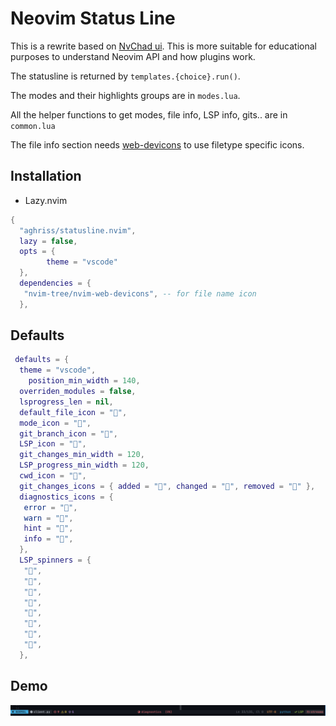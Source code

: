 
# Neovim Status Line

This is a rewrite based on [NvChad ui](https://github.com/NvChad/ui). This is
more suitable for educational purposes to understand Neovim API and how plugins
work.

The statusline is returned by `templates.{choice}.run()`.

The modes and their highlights groups are in `modes.lua`.

All the helper functions to get modes, file info, LSP info, gits.. are
in `common.lua`

The file info section needs [web-devicons](https://github.com/nvim-tree/nvim-web-devicons)
to use filetype specific icons.

## Installation

- Lazy.nvim

```lua
{
  "aghriss/statusline.nvim",
  lazy = false,
  opts = {
        theme = "vscode"
  },
  dependencies = {
   "nvim-tree/nvim-web-devicons", -- for file name icon
  },

```

## Defaults

```lua
 defaults = {
  theme = "vscode",
    position_min_width = 140,
  overriden_modules = false,
  lsprogress_len = nil,
  default_file_icon = "󰈚",
  mode_icon = "",
  git_branch_icon = "",
  LSP_icon = "󰄭",
  git_changes_min_width = 120,
  LSP_progress_min_width = 120,
  cwd_icon = "󰉖",
  git_changes_icons = { added = "", changed = "", removed = "" },
  diagnostics_icons = {
   error = "󰅚",
   warn = "",
   hint = "󰛩",
   info = "",
  },
  LSP_spinners = {
   "",
   "󰪞",
   "󰪟",
   "󰪠",
   "󰪢",
   "󰪣",
   "󰪤",
   "󰪥",
  },

```

## Demo

![statusline](./doc/themes/vscode.png)
